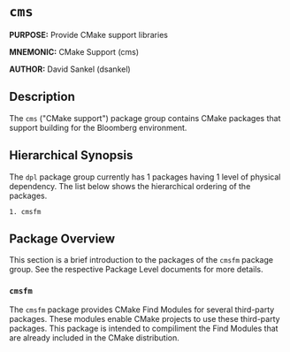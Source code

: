 # `cms`

**PURPOSE:** Provide CMake support libraries

**MNEMONIC:** CMake Support (cms)

**AUTHOR:** David Sankel (dsankel)

## Description

The `cms` ("CMake support") package group contains CMake packages that support
building for the Bloomberg environment.

## Hierarchical Synopsis

The `dpl` package group currently has 1 packages having 1 level of physical
dependency. The list below shows the hierarchical ordering of the packages.

```
1. cmsfm
```

## Package Overview

This section is a brief introduction to the packages of the `cmsfm` package
group.  See the respective Package Level documents for more details.

### `cmsfm`

The `cmsfm` package provides CMake Find Modules for several third-party
packages. These modules enable CMake projects to use these third-party
packages. This package is intended to compiliment the Find Modules that are
already included in the CMake distribution.
